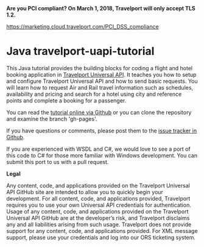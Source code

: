 

<a>
<b>Are you PCI compliant? On March 1, 2018, Travelport will only accept TLS 1.2.</b>
 
https://marketing.cloud.travelport.com/PCI_DSS_compliance

</a>



Java travelport-uapi-tutorial
========================

This Java tutorial provides the building blocks for coding a flight and hotel booking application in [Travelport Universal API](http://developer.travelport.com/app/developer-network/universal-api). It teaches you how to setup and configure Travelport Universal API and how to send basic requests. You will learn how to request Air and Rail travel information such as schedules, availability and pricing and search for a hotel using city and reference points and complete a booking for a passenger. 

You can read the [tutorial online via Github](http://travelport.github.com/travelport-uapi-tutorial/) or you can clone the repository and examine the branch 'gh-pages'.

If you have questions or comments, please post them to the [issue tracker in Github](https://github.com/Travelport/travelport-uapi-tutorial/issues).

If you are experienced with WSDL and C#, we would love to see a port of this code to C# for those more familiar with Windows development. You can submit this port to us with a pull request.

<b>Legal</b>

Any content, code, and applications provided on the Travelport Universal API GitHub site are intended to allow you to quickly begin your development. For all content, code, and applications provided, Travelport requires you to use your own Universal API credentials for authentication. Usage of any content, code, and applications provided on the Travelport Universal API GitHub are at the developer’s risk, and Travelport disclaims any and all liabilities arising from such usage. Travelport does not provide support for any content, code, and applications provided. For XML message support, please use your credentials and log into our ORS ticketing system.

